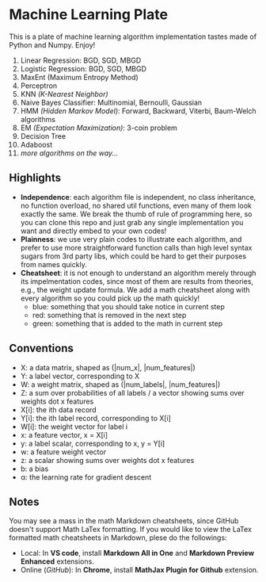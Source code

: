 # Machine Learning Plate

This is a plate of machine learning algorithm implementation tastes made of Python and Numpy. Enjoy!  

1. Linear Regression: BGD, SGD, MBGD
2. Logistic Regression: BGD, SGD, MBGD
3. MaxEnt (Maximum Entropy Method)
4. Perceptron
5. KNN _(K-Nearest Neighbor)_
6. Naive Bayes Classifier: Multinomial, Bernoulli, Gaussian
7. HMM _(Hidden Markov Model)_: Forward, Backward, Viterbi, Baum-Welch algorithms
8. EM _(Expectation Maximization)_: 3-coin problem
9. Decision Tree
10. Adaboost
11. _more algorithms on the way..._  

## Highlights
* __Independence__: each algorithm file is independent, no class inheritance, no function overload, no shared util functions, even many of them look exactly the same. We break the thumb of rule of programming here, so you can clone this repo and just grab any single implementation you want and directly embed to your own codes!
* __Plainness__: we use very plain codes to illustrate each algorithm, and prefer to use more straightforward function calls than high level syntax sugars from 3rd party libs, which could be hard to get their purposes from names quickly.
* __Cheatsheet__: it is not enough to understand an algorithm merely through its impelmentation codes, since most of them are results from theories, e.g., the weight update formula. We add a math cheatsheet along with every algorithm so you could pick up the math quickly!  
  * blue: something that you should take notice in current step
  * red: something that is removed in the next step
  * green: something that is added to the math in current step

## Conventions
* X: a data matrix, shaped as (|num_x|, |num_features|) 
* Y: a label vector, corresponding to X 
* W: a weight matrix, shaped as (|num_labels|, |num_features|)
* Z: a sum over probabilities of all labels / a vector showing sums over weights dot x features
* X[i]: the ith data record
* Y[i]: the ith label record, corresponding to X[i]
* W[i]: the weight vector for label i
* x: a feature vector, x = X[i] 
* y: a label scalar, corresponding to x, y = Y[i]
* w: a feature weight vector
* z: a scalar showing sums over weights dot x features
* b: a bias
* α: the learning rate for gradient descent

## Notes
You may see a mass in the math Markdown cheatsheets, since GitHub doesn't support Math LaTex formatting. If you would like to view the LaTex formatted math cheatsheets in Markdown, plese do the followings:
* Local: In __VS code__, install __Markdown All in One__ and __Markdown Preview Enhanced__ extensions.
* Online (_GitHub_): In __Chrome__, install __MathJax Plugin for Github__ extension.